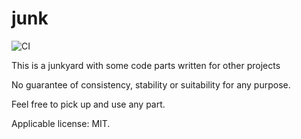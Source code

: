 # junk

![CI](https://github.com/philanc/junk/workflows/CI/badge.svg)

This is a junkyard with some code parts written for other projects

No guarantee of consistency, stability or suitability for any purpose.

Feel free to pick up and use any part. 

Applicable license: MIT.

